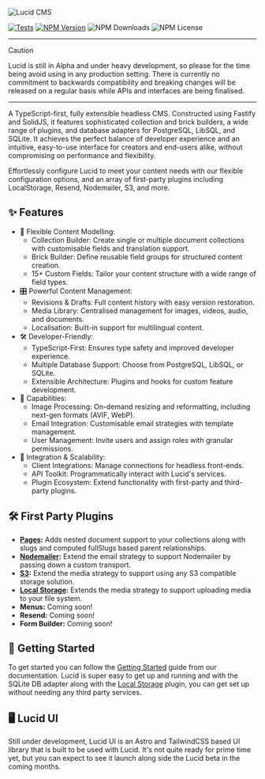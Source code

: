 ![Lucid CMS](https://github.com/ProtoDigitalUK/lucid_cms/blob/master/banner.png?raw=true)

[![Tests](https://github.com/ProtoDigitalUK/lucid_cms/actions/workflows/tests.yml/badge.svg)](https://github.com/ProtoDigitalUK/lucid_cms/actions/workflows/tests.yml)
[![NPM Version](https://img.shields.io/npm/v/@lucidcms/core/latest.svg)](https://www.npmjs.com/package/@lucidcms/core)
![NPM Downloads](https://img.shields.io/npm/dw/@lucidcms/core)
![NPM License](https://img.shields.io/npm/l/@lucidcms/core)

<hr/>

> [!CAUTION]
> Lucid is still in Alpha and under heavy development, so please for the time being avoid using in any production setting. There is currently no commitment to backwards compatibility and breaking changes will be released on a regular basis while APIs and interfaces are being finalised.

<hr/>

A TypeScript-first, fully extensible headless CMS. Constructed using Fastify and SolidJS, it features sophisticated collection and brick builders, a wide range of plugins, and database adapters for PostgreSQL, LibSQL, and SQLite. It achieves the perfect balance of developer experience and an intuitive, easy-to-use interface for creators and end-users alike, without compromising on performance and flexibility.

Effortlessly configure Lucid to meet your content needs with our flexible configuration options, and an array of first-party plugins including LocalStorage, Resend, Nodemailer, S3, and more.

## ✨ Features

- 📝 Flexible Content Modelling:
    - Collection Builder: Create single or multiple document collections with customisable fields and translation support.
    - Brick Builder: Define reusable field groups for structured content creation.
    - 15+ Custom Fields: Tailor your content structure with a wide range of field types.
- 🎛️ Powerful Content Management:
    - Revisions & Drafts: Full content history with easy version restoration.
    - Media Library: Centralised management for images, videos, audio, and documents.
    - Localisation: Built-in support for multilingual content.
- 🛠️ Developer-Friendly:
    - TypeScript-First: Ensures type safety and improved developer experience.
    - Multiple Database Support: Choose from PostgreSQL, LibSQL, or SQLite.
    - Extensible Architecture: Plugins and hooks for custom feature development.
- 🔧 Capabilities:
    - Image Processing: On-demand resizing and reformatting, including next-gen formats (AVIF, WebP).
    - Email Integration: Customisable email strategies with template management.
    - User Management: Invite users and assign roles with granular permissions.
- 🔌 Integration & Scalability:
    - Client Integrations: Manage connections for headless front-ends.
    - API Toolkit: Programmatically interact with Lucid's services.
    - Plugin Ecosystem: Extend functionality with first-party and third-party plugins.

## 🛠️ First Party Plugins

- **[Pages](https://github.com/ProtoDigitalUK/lucid_cms/tree/master/packages/plugin-pages):** Adds nested document support to your collections along with slugs and computed fullSlugs based parent relationships.
- **[Nodemailer](https://github.com/ProtoDigitalUK/lucid_cms/tree/master/packages/plugin-nodemailer):** Extend the email strategy to support Nodemailer by passing down a custom transport.
- **[S3](https://github.com/ProtoDigitalUK/lucid_cms/tree/master/packages/plugin-s3):** Extend the media strategy to support using any S3 compatible storage solution.
- **[Local Storage](https://github.com/ProtoDigitalUK/lucid_cms/tree/master/packages/plugin-local-storage):** Extends the media strategy to support uploading media to your file system.
- **Menus:** Coming soon!
- **Resend:** Coming soon!
- **Form Builder:** Coming soon!

## 🏁 Getting Started

To get started you can follow the [Getting Started](https://lucidcms.io/getting-started/) guide from our documentation. Lucid is super easy to get up and running and with the SQLite DB adapter along with the [Local Storage](https://lucidcms.io/plugins/local-storage/) plugin, you can get set up without needing any third party services.

## 🖥️ Lucid UI

Still under development, Lucid UI is an Astro and TailwindCSS based UI library that is built to be used with Lucid. It's not quite ready for prime time yet, but you can expect to see it launch along side the Lucid beta in the coming months.